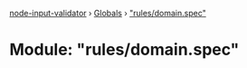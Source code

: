 [node-input-validator](../README.md) › [Globals](../globals.md) › ["rules/domain.spec"](_rules_domain_spec_.md)

# Module: "rules/domain.spec"


